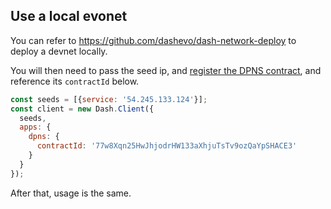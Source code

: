 ## Use a local evonet

You can refer to https://github.com/dashevo/dash-network-deploy to deploy a devnet locally.   

You will then need to pass the seed ip, and [register the DPNS contract](https://github.com/dashevo/dpns-contract), and reference its `contractId` below.

```js
const seeds = [{service: '54.245.133.124'}];
const client = new Dash.Client({
  seeds,
  apps: {
    dpns: {
      contractId: '77w8Xqn25HwJhjodrHW133aXhjuTsTv9ozQaYpSHACE3'
    }
  }
});
```

After that, usage is the same.
